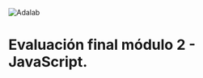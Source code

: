 ![Adalab](https://beta.adalab.es/resources/images/adalab-logo-155x61-bg-white.png)

# Evaluación final módulo 2 - JavaScript.
